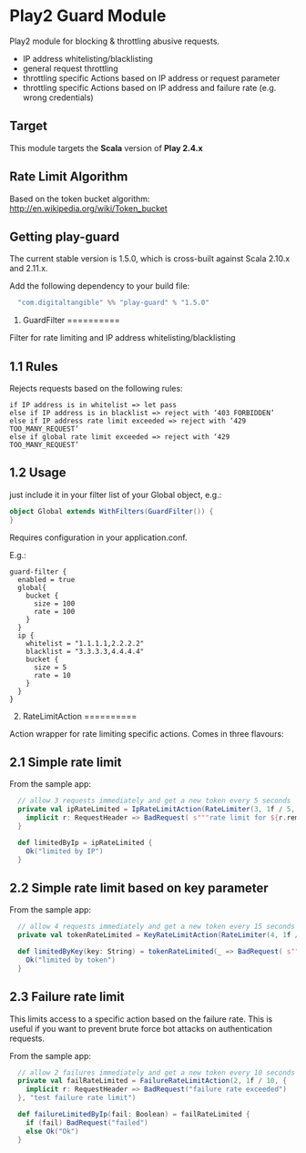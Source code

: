 Play2 Guard Module
==========

Play2 module for blocking & throttling abusive requests.

- IP address whitelisting/blacklisting
- general request throttling
- throttling specific Actions based on IP address or request parameter
- throttling specific Actions based on IP address and failure rate (e.g. wrong credentials) 

Target
----------

This module targets the __Scala__ version of __Play 2.4.x__

Rate Limit Algorithm
----------
Based on the token bucket algorithm: http://en.wikipedia.org/wiki/Token_bucket


Getting play-guard
----------

The current stable version is 1.5.0, which is cross-built against Scala 2.10.x and 2.11.x.

Add the following dependency to your build file:

```scala
  "com.digitaltangible" %% "play-guard" % "1.5.0"
```

1. GuardFilter
==========

Filter for rate limiting and IP address whitelisting/blacklisting

1.1 Rules
----------
Rejects requests based on the following rules:

```
if IP address is in whitelist => let pass
else if IP address is in blacklist => reject with ‘403 FORBIDDEN’
else if IP address rate limit exceeded => reject with ‘429 TOO_MANY_REQUEST’
else if global rate limit exceeded => reject with ‘429 TOO_MANY_REQUEST’
```

1.2 Usage
----------
just include it in your filter list of your Global object, e.g.:

```scala
object Global extends WithFilters(GuardFilter()) {
}
```

Requires configuration in your application.conf.

E.g.:

```
guard-filter {
  enabled = true
  global{
    bucket {
      size = 100
      rate = 100
    }
  }
  ip {
    whitelist = "1.1.1.1,2.2.2.2"
    blacklist = "3.3.3.3,4.4.4.4"
    bucket {
      size = 5
      rate = 10
    }
  }
}
```

2. RateLimitAction
==========

Action wrapper for rate limiting specific actions. Comes in three flavours:

2.1 Simple rate limit
-------

From the sample app:

```scala
  // allow 3 requests immediately and get a new token every 5 seconds
  private val ipRateLimited = IpRateLimitAction(RateLimiter(3, 1f / 5, "test limit by IP address")) {
    implicit r: RequestHeader => BadRequest( s"""rate limit for ${r.remoteAddress} exceeded""")
  }

  def limitedByIp = ipRateLimited {
    Ok("limited by IP")
  }
```

2.2 Simple rate limit based on key parameter
-------

From the sample app:


```scala
  // allow 4 requests immediately and get a new token every 15 seconds
  private val tokenRateLimited = KeyRateLimitAction(RateLimiter(4, 1f / 15, "test by token")) _

  def limitedByKey(key: String) = tokenRateLimited(_ => BadRequest( s"""rate limit for '$key' exceeded"""))(key) {
    Ok("limited by token")
  }

```

2.3 Failure rate limit
-------

This limits access to a specific action based on the failure rate. This is useful if you want to prevent brute force bot attacks on authentication requests.

From the sample app:

```scala
  // allow 2 failures immediately and get a new token every 10 seconds
  private val failRateLimited = FailureRateLimitAction(2, 1f / 10, {
    implicit r: RequestHeader => BadRequest("failure rate exceeded")
  }, "test failure rate limit")

  def failureLimitedByIp(fail: Boolean) = failRateLimited {
    if (fail) BadRequest("failed")
    else Ok("Ok")
  }
```

